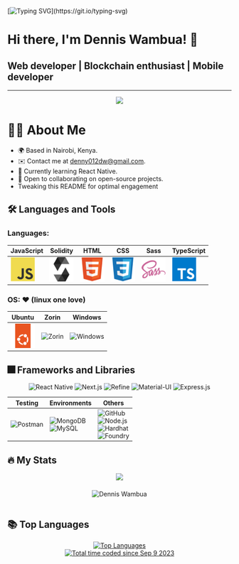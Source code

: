 <!-- Typing SVG -->
[![Typing SVG](https://readme-typing-svg.herokuapp.com/?lines=Hello+Human+👋...)](https://git.io/typing-svg)

# Hi there, I'm Dennis Wambua! 👋

## Web developer | Blockchain enthusiast | Mobile developer
-----------------

<div align="center">
  <img src="https://media.giphy.com/media/gjrYDwbjnK8x36xZIO/giphy.gif" width="300"/>
</div>



  # 👨‍💻 About Me
<div align="justify">


  - 🌍 Based in Nairobi, Kenya.                                           
  - ✉️ Contact me at [denny012dw@gmail.com](mailto:denny012dw@gmail.com).
  - 🧠 Currently learning React Native.
  - 🤝 Open to collaborating on open-source projects.
  - Tweaking this README for optimal engagement 
</div>


## :hammer_and_wrench: Languages and Tools

<div>

### Languages:
| JavaScript | Solidity | HTML | CSS | Sass | TypeScript |
|----------|----------|----------|----------|----------|----------|
|  <img src="https://github.com/devicons/devicon/blob/master/icons/javascript/javascript-original.svg" title="JavaScript" alt="JavaScript" width="55" height="55"/> |  <img src="https://github.com/devicons/devicon/blob/master/icons/solidity/solidity-original.svg" title="Solidity" alt="Solidity" width="55" height="55"/> | <img src="https://github.com/devicons/devicon/blob/master/icons/html5/html5-original.svg" title="HTML" alt="HTML" width="55" height="55"/> | <img src="https://github.com/devicons/devicon/blob/master/icons/css3/css3-original.svg" title="CSS" alt="CSS" width="55" height="55"/> | <img src="https://github.com/devicons/devicon/blob/master/icons/sass/sass-original.svg" title="Sass" alt="Sass" width="55" height="55"/> | <img src="https://github.com/devicons/devicon/blob/master/icons/typescript/typescript-original.svg" title="TypeScript" alt="TypeScript" width="55" height="55"/> |


### OS: ❤️ (linux one love)

 <div>

  | Ubuntu | Zorin | Windows |
  |----------|----------|----------|
  | <img src="https://github.com/devicons/devicon/blob/master/icons/ubuntu/ubuntu-original.svg" title="Ubuntu" alt="Ubuntu" width="55" height="55"/> | <img src="https://www.svgrepo.com/show/424926/zorin-logo-linux.svg" title="Zorin" alt="Zorin" width="55" height="55"/> | <img src="https://upload.wikimedia.org/wikipedia/commons/0/05/Windows_10_Logo.svg" title="Windows" alt="Windows" width="55" height="55"/> |
</div>

## 🎆 Frameworks and Libraries 


<div align="center">
  <img src="https://img.shields.io/badge/React_Native-%23000000.svg?style=for-the-badge&logo=react&logoColor=61DAFB" alt="React Native" />
  <img src="https://img.shields.io/badge/Next.js-%23000000.svg?style=for-the-badge&logo=next.js&logoColor=white" alt="Next.js" />
  <img src="https://img.shields.io/badge/Refine-%238E44AD.svg?style=for-the-badge" alt="Refine" />
  <img src="https://img.shields.io/badge/Material_UI-%230081CB.svg?style=for-the-badge&logo=material-ui&logoColor=white" alt="Material-UI" />
  <img src="https://img.shields.io/badge/Express.js-%23404d59.svg?style=for-the-badge&logo=express&logoColor=%2300a8e8" alt="Express.js" />
</div>

<div align="center">
  <table>
    <thead>
      <tr>
        <th>Testing</th>
        <th>Environments</th>
        <th>Others</th>
      </tr>
    </thead>
    <tbody>
      <tr>
        <td>
          <img src="https://img.shields.io/badge/Postman-FF6C37?style=for-the-badge&logo=postman&logoColor=white" alt="Postman" />
        </td>
        <td>
          <img src="https://img.shields.io/badge/MongoDB-%234EA94B.svg?style=for-the-badge&logo=mongodb&logoColor=white" alt="MongoDB" /><br/>
          <img src="https://img.shields.io/badge/MySQL-%234479A1.svg?style=for-the-badge&logo=mysql&logoColor=white" alt="MySQL" />
        </td>
        <td>
          <img src="https://img.shields.io/badge/GitHub-%23121011.svg?style=for-the-badge&logo=github&logoColor=white" alt="GitHub" /><br/>
          <img src="https://img.shields.io/badge/Node.js-%23339933.svg?style=for-the-badge&logo=node.js&logoColor=white" alt="Node.js" /><br/>
          <img src="https://img.shields.io/badge/Hardhat-2C2C2C?style=for-the-badge&logo=hardhat&logoColor=white" alt="Hardhat" /><br/>
          <img src="https://img.shields.io/badge/Foundry-0078D4?style=for-the-badge&logo=microsoft&logoColor=white" alt="Foundry" />
        </td>
      </tr>
    </tbody>
  </table>
</div>



## :fire: My Stats

<div align="center">
  <a href="https://github.com/Dennis-DW">
    <img src="https://github-readme-stats.vercel.app/api?username=Dennis-DW&show_icons=true&theme=dark&width=600&height=250" />
  </a>
</div>



<br>


<div align="center">
  <img align="center" src="https://github-readme-streak-stats.herokuapp.com/?user=Dennis-DW&theme=dark" alt="Dennis Wambua" />
</div>

<br>

## :books: Top Languages

<div align="center">
  <a href="https://github.com/Dennis-DW">
    <img width="600" height="220" src="https://github-readme-stats.vercel.app/api/top-langs/?username=Dennis-DW&layout=compact&show_icons=true&theme=dark&langs_count=6" alt="Top Languages" />
  </a>
</div>

<!-- WakaTime Badge -->
<div align="center">
  <a href="https://wakatime.com/@2c133a45-3a76-4464-b94e-4a43b7a0be67" target="_blank">
    <img src="https://wakatime.com/badge/user/2c133a45-3a76-4464-b94e-4a43b7a0be67.svg" alt="Total time coded since Sep 9 2023" />
  </a>
</div>



